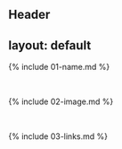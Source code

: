 ## Header
layout: default
---

{% include 01-name.md %}

<br>

{% include 02-image.md %}

<br>

{% include 03-links.md %}

